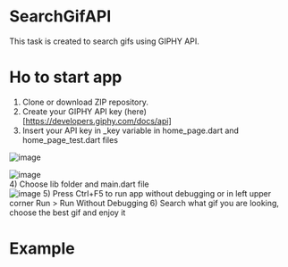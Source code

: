 # SearchGifAPI <br>
 This task is created to search gifs using GIPHY API. <br>
 # Ho to start app <br>
 1) Clone or download ZIP repository. <br>
 2) Create your GIPHY API key (here) [https://developers.giphy.com/docs/api] <br>
 3) Insert your API key in _key variable in home_page.dart and home_page_test.dart files <br>

 ![image](https://user-images.githubusercontent.com/108615436/204119071-30e5fb22-cb9a-4570-9b13-e6f5062d96f1.png)<br>
 
 ![image](https://user-images.githubusercontent.com/108615436/204119091-1aa21b48-20e3-4948-8e4e-699635004c0b.png)<br>
 4) Choose lib folder and main.dart file<br>
  ![image](https://user-images.githubusercontent.com/108615436/204119273-4c935f41-dd61-442a-97e6-0f37dbeb1ce9.png)
 5) Press Ctrl+F5 to run app without debugging or in left upper corner Run > Run Without Debugging
 6) Search what gif you are looking, choose the best gif and enjoy it
 # Example 
 
 

